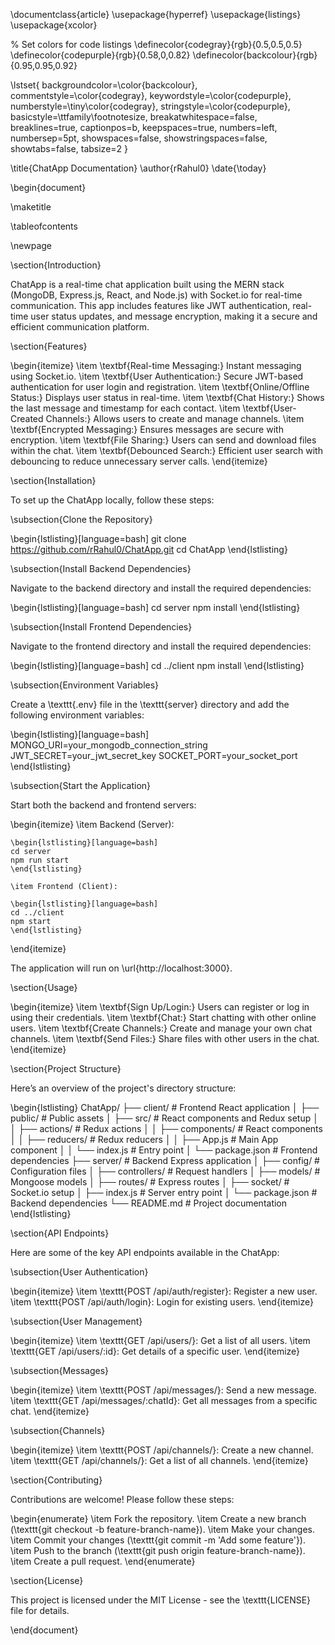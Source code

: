\documentclass{article}
\usepackage{hyperref}
\usepackage{listings}
\usepackage{xcolor}

% Set colors for code listings
\definecolor{codegray}{rgb}{0.5,0.5,0.5}
\definecolor{codepurple}{rgb}{0.58,0,0.82}
\definecolor{backcolour}{rgb}{0.95,0.95,0.92}

\lstset{
  backgroundcolor=\color{backcolour},
  commentstyle=\color{codegray},
  keywordstyle=\color{codepurple},
  numberstyle=\tiny\color{codegray},
  stringstyle=\color{codepurple},
  basicstyle=\ttfamily\footnotesize,
  breakatwhitespace=false,
  breaklines=true,
  captionpos=b,
  keepspaces=true,
  numbers=left,
  numbersep=5pt,
  showspaces=false,
  showstringspaces=false,
  showtabs=false,
  tabsize=2
}

\title{ChatApp Documentation}
\author{rRahul0}
\date{\today}

\begin{document}

\maketitle

\tableofcontents

\newpage

\section{Introduction}

ChatApp is a real-time chat application built using the MERN stack (MongoDB, Express.js, React, and Node.js) with Socket.io for real-time communication. This app includes features like JWT authentication, real-time user status updates, and message encryption, making it a secure and efficient communication platform.

\section{Features}

\begin{itemize}
    \item \textbf{Real-time Messaging:} Instant messaging using Socket.io.
    \item \textbf{User Authentication:} Secure JWT-based authentication for user login and registration.
    \item \textbf{Online/Offline Status:} Displays user status in real-time.
    \item \textbf{Chat History:} Shows the last message and timestamp for each contact.
    \item \textbf{User-Created Channels:} Allows users to create and manage channels.
    \item \textbf{Encrypted Messaging:} Ensures messages are secure with encryption.
    \item \textbf{File Sharing:} Users can send and download files within the chat.
    \item \textbf{Debounced Search:} Efficient user search with debouncing to reduce unnecessary server calls.
\end{itemize}

\section{Installation}

To set up the ChatApp locally, follow these steps:

\subsection{Clone the Repository}

\begin{lstlisting}[language=bash]
git clone https://github.com/rRahul0/ChatApp.git
cd ChatApp
\end{lstlisting}

\subsection{Install Backend Dependencies}

Navigate to the backend directory and install the required dependencies:

\begin{lstlisting}[language=bash]
cd server
npm install
\end{lstlisting}

\subsection{Install Frontend Dependencies}

Navigate to the frontend directory and install the required dependencies:

\begin{lstlisting}[language=bash]
cd ../client
npm install
\end{lstlisting}

\subsection{Environment Variables}

Create a \texttt{.env} file in the \texttt{server} directory and add the following environment variables:

\begin{lstlisting}[language=bash]
MONGO_URI=your_mongodb_connection_string
JWT_SECRET=your_jwt_secret_key
SOCKET_PORT=your_socket_port
\end{lstlisting}

\subsection{Start the Application}

Start both the backend and frontend servers:

\begin{itemize}
    \item Backend (Server):

    \begin{lstlisting}[language=bash]
    cd server
    npm run start
    \end{lstlisting}

    \item Frontend (Client):

    \begin{lstlisting}[language=bash]
    cd ../client
    npm start
    \end{lstlisting}
\end{itemize}

The application will run on \url{http://localhost:3000}.

\section{Usage}

\begin{itemize}
    \item \textbf{Sign Up/Login:} Users can register or log in using their credentials.
    \item \textbf{Chat:} Start chatting with other online users.
    \item \textbf{Create Channels:} Create and manage your own chat channels.
    \item \textbf{Send Files:} Share files with other users in the chat.
\end{itemize}

\section{Project Structure}

Here’s an overview of the project's directory structure:

\begin{lstlisting}
ChatApp/
├── client/              # Frontend React application
│   ├── public/          # Public assets
│   ├── src/             # React components and Redux setup
│   │   ├── actions/     # Redux actions
│   │   ├── components/  # React components
│   │   ├── reducers/    # Redux reducers
│   │   ├── App.js       # Main App component
│   │   └── index.js     # Entry point
│   └── package.json     # Frontend dependencies
├── server/              # Backend Express application
│   ├── config/          # Configuration files
│   ├── controllers/     # Request handlers
│   ├── models/          # Mongoose models
│   ├── routes/          # Express routes
│   ├── socket/          # Socket.io setup
│   ├── index.js         # Server entry point
│   └── package.json     # Backend dependencies
└── README.md            # Project documentation
\end{lstlisting}

\section{API Endpoints}

Here are some of the key API endpoints available in the ChatApp:

\subsection{User Authentication}

\begin{itemize}
    \item \texttt{POST /api/auth/register}: Register a new user.
    \item \texttt{POST /api/auth/login}: Login for existing users.
\end{itemize}

\subsection{User Management}

\begin{itemize}
    \item \texttt{GET /api/users/}: Get a list of all users.
    \item \texttt{GET /api/users/:id}: Get details of a specific user.
\end{itemize}

\subsection{Messages}

\begin{itemize}
    \item \texttt{POST /api/messages/}: Send a new message.
    \item \texttt{GET /api/messages/:chatId}: Get all messages from a specific chat.
\end{itemize}

\subsection{Channels}

\begin{itemize}
    \item \texttt{POST /api/channels/}: Create a new channel.
    \item \texttt{GET /api/channels/}: Get a list of all channels.
\end{itemize}

\section{Contributing}

Contributions are welcome! Please follow these steps:

\begin{enumerate}
    \item Fork the repository.
    \item Create a new branch (\texttt{git checkout -b feature-branch-name}).
    \item Make your changes.
    \item Commit your changes (\texttt{git commit -m 'Add some feature'}).
    \item Push to the branch (\texttt{git push origin feature-branch-name}).
    \item Create a pull request.
\end{enumerate}

\section{License}

This project is licensed under the MIT License - see the \texttt{LICENSE} file for details.

\end{document}
